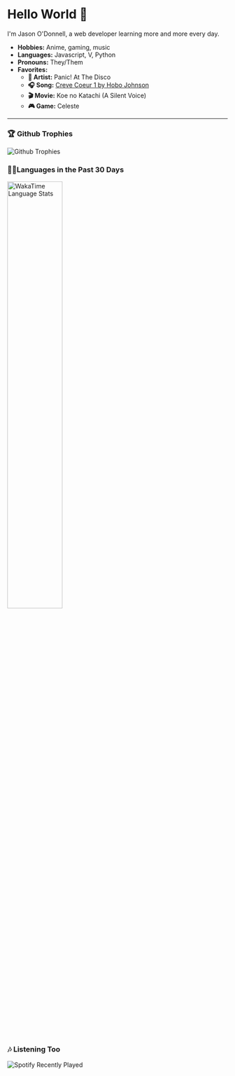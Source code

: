 # Hello World 👋
I'm Jason O'Donnell, a web developer learning more and more every day. 

* **Hobbies:** Anime, gaming, music
* **Languages:** Javascript, V, Python
* **Pronouns:** They/Them
* **Favorites:**
   * **🎤 Artist:** Panic! At The Disco
   * **🎧 Song:** [Creve Coeur 1 by Hobo Johnson](https://open.spotify.com/track/3DEBzWeKiotejoASmaaMZV?si=e362ca9d1f5b46f7)
   * **🎬 Movie:** Koe no Katachi (A Silent Voice)
   * **🎮 Game:** Celeste


***
### 🏆 Github Trophies
![Github Trophies](https://github-profile-trophy.vercel.app/?username=void206551&column=8&theme=tokyonight&no-frame=true&no-bg=false&title=Commits,Issues)

### 🧑‍💻Languages in the Past 30 Days
<img width="50%" alt="WakaTime Language Stats" src="https://wakatime.com/share/@voidAurora/39d32b2c-322a-4ba6-9f30-9a5eb64ced87.png" />

### 🎶 Listening Too
![Spotify Recently Played](https://spotify-recently-played-readme.vercel.app/api?user=jaycool090)
